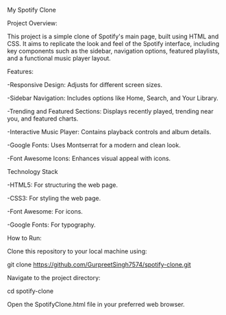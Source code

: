 My Spotify Clone


Project Overview:

This project is a simple clone of Spotify's main page, built using HTML and CSS. 
It aims to replicate the look and feel of the Spotify interface, including key 
components such as the sidebar, navigation options, featured playlists, and a 
functional music player layout.


Features:

-Responsive Design: Adjusts for different screen sizes.

-Sidebar Navigation: Includes options like Home, Search, and Your Library.

-Trending and Featured Sections: Displays recently played, trending near you, and featured charts.

-Interactive Music Player: Contains playback controls and album details.

-Google Fonts: Uses Montserrat for a modern and clean look.

-Font Awesome Icons: Enhances visual appeal with icons.


Technology Stack

-HTML5: For structuring the web page.

-CSS3: For styling the web page.

-Font Awesome: For icons.

-Google Fonts: For typography.


How to Run:

Clone this repository to your local machine using:

git clone https://github.com/GurpreetSingh7574/spotify-clone.git

Navigate to the project directory:

cd spotify-clone

Open the SpotifyClone.html file in your preferred web browser.

